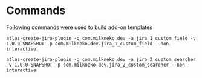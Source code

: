 # Commands

Following commands were used to build add-on templates

    atlas-create-jira-plugin -g com.milkneko.dev -a jira_1_custom_field -v 1.0.0-SNAPSHOT -p com.milkneko.dev.jira_1_custom_field --non-interactive

    atlas-create-jira-plugin -g com.milkneko.dev -a jira_2_custom_searcher -v 1.0.0-SNAPSHOT -p com.milkneko.dev.jira_2_custom_searcher --non-interactive





